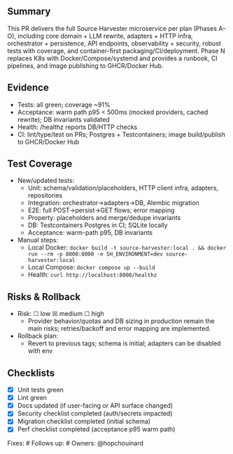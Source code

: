 ## Summary

This PR delivers the full Source Harvester microservice per plan (Phases A–O), including core domain + LLM rewrite, adapters + HTTP infra, orchestrator + persistence, API endpoints, observability + security, robust tests with coverage, and container-first packaging/CI/deployment. Phase N replaces K8s with Docker/Compose/systemd and provides a runbook, CI pipelines, and image publishing to GHCR/Docker Hub.

## Evidence

- Tests: all green; coverage ~91%
- Acceptance: warm path p95 < 500ms (mocked providers, cached rewrite); DB invariants validated
- Health: /healthz reports DB/HTTP checks
- CI: lint/type/test on PRs; Postgres + Testcontainers; image build/publish to GHCR/Docker Hub

## Test Coverage

- New/updated tests:
  - Unit: schema/validation/placeholders, HTTP client infra, adapters, repositories
  - Integration: orchestrator→adapters→DB, Alembic migration
  - E2E: full POST→persist→GET flows; error mapping
  - Property: placeholders and merge/dedupe invariants
  - DB: Testcontainers Postgres in CI; SQLite locally
  - Acceptance: warm-path p95, DB invariants
- Manual steps:
  - Local Docker: `docker build -t source-harvester:local . && docker run --rm -p 8000:8000 -e SH_ENVIRONMENT=dev source-harvester:local`
  - Local Compose: `docker compose up --build`
  - Health: `curl http://localhost:8000/healthz`

## Risks & Rollback

- Risk: ☐ low ☒ medium ☐ high
  - Provider behavior/quotas and DB sizing in production remain the main risks; retries/backoff and error mapping are implemented.
- Rollback plan:
  - Revert to previous tags; schema is initial; adapters can be disabled with env

## Checklists

- [x] Unit tests green
- [x] Lint green
- [x] Docs updated (if user-facing or API surface changed)
- [x] Security checklist completed (auth/secrets impacted)
- [x] Migration checklist completed (initial schema)
- [x] Perf checklist completed (acceptance p95 warm path)

Fixes: #
Follows up: #
Owners: @hopchouinard
